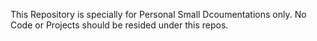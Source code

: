 This Repository is specially for Personal Small Dcoumentations only. No Code or Projects should be resided under this repos.
